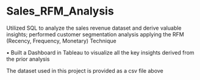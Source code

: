 # Sales_RFM_Analysis

Utilized SQL to analyze the sales revenue dataset and derive valuable insights; performed customer segmentation analysis applying the RFM (Recency, Frequency, Monetary) Technique

• Built a Dashboard in Tableau to visualize all the key insights derived from the prior analysis

The dataset used in this project is provided as a csv file above
